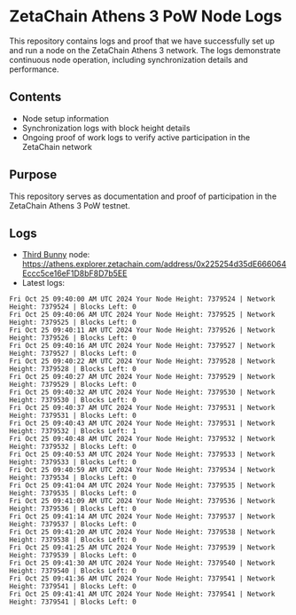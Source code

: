 # ZetaChain Athens 3 PoW Node Logs
This repository contains logs and proof that we have successfully set up and run a node on the ZetaChain Athens 3 network. The logs demonstrate continuous node operation, including synchronization details and performance.

## Contents
- Node setup information
- Synchronization logs with block height details
- Ongoing proof of work logs to verify active participation in the ZetaChain network

## Purpose
This repository serves as documentation and proof of participation in the ZetaChain Athens 3 PoW testnet.

## Logs

- [Third Bunny](https://thirdbunny.xyz/) node: https://athens.explorer.zetachain.com/address/0x225254d35dE666064Eccc5ce16eF1D8bF8D7b5EE
- Latest logs:
```
Fri Oct 25 09:40:00 AM UTC 2024 Your Node Height: 7379524 | Network Height: 7379524 | Blocks Left: 0
Fri Oct 25 09:40:06 AM UTC 2024 Your Node Height: 7379525 | Network Height: 7379525 | Blocks Left: 0
Fri Oct 25 09:40:11 AM UTC 2024 Your Node Height: 7379526 | Network Height: 7379526 | Blocks Left: 0
Fri Oct 25 09:40:16 AM UTC 2024 Your Node Height: 7379527 | Network Height: 7379527 | Blocks Left: 0
Fri Oct 25 09:40:22 AM UTC 2024 Your Node Height: 7379528 | Network Height: 7379528 | Blocks Left: 0
Fri Oct 25 09:40:27 AM UTC 2024 Your Node Height: 7379529 | Network Height: 7379529 | Blocks Left: 0
Fri Oct 25 09:40:32 AM UTC 2024 Your Node Height: 7379530 | Network Height: 7379530 | Blocks Left: 0
Fri Oct 25 09:40:37 AM UTC 2024 Your Node Height: 7379531 | Network Height: 7379531 | Blocks Left: 0
Fri Oct 25 09:40:43 AM UTC 2024 Your Node Height: 7379531 | Network Height: 7379532 | Blocks Left: 1
Fri Oct 25 09:40:48 AM UTC 2024 Your Node Height: 7379532 | Network Height: 7379532 | Blocks Left: 0
Fri Oct 25 09:40:53 AM UTC 2024 Your Node Height: 7379533 | Network Height: 7379533 | Blocks Left: 0
Fri Oct 25 09:40:59 AM UTC 2024 Your Node Height: 7379534 | Network Height: 7379534 | Blocks Left: 0
Fri Oct 25 09:41:04 AM UTC 2024 Your Node Height: 7379535 | Network Height: 7379535 | Blocks Left: 0
Fri Oct 25 09:41:09 AM UTC 2024 Your Node Height: 7379536 | Network Height: 7379536 | Blocks Left: 0
Fri Oct 25 09:41:14 AM UTC 2024 Your Node Height: 7379537 | Network Height: 7379537 | Blocks Left: 0
Fri Oct 25 09:41:20 AM UTC 2024 Your Node Height: 7379538 | Network Height: 7379538 | Blocks Left: 0
Fri Oct 25 09:41:25 AM UTC 2024 Your Node Height: 7379539 | Network Height: 7379539 | Blocks Left: 0
Fri Oct 25 09:41:30 AM UTC 2024 Your Node Height: 7379540 | Network Height: 7379540 | Blocks Left: 0
Fri Oct 25 09:41:36 AM UTC 2024 Your Node Height: 7379541 | Network Height: 7379541 | Blocks Left: 0
Fri Oct 25 09:41:41 AM UTC 2024 Your Node Height: 7379541 | Network Height: 7379541 | Blocks Left: 0
```
